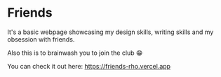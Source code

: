 # Friends

It's a basic webpage showcasing my design skills, writing skills and my obsession with friends.

Also this is to brainwash you to join the club :grin:

You can check it out here:
https://friends-rho.vercel.app


